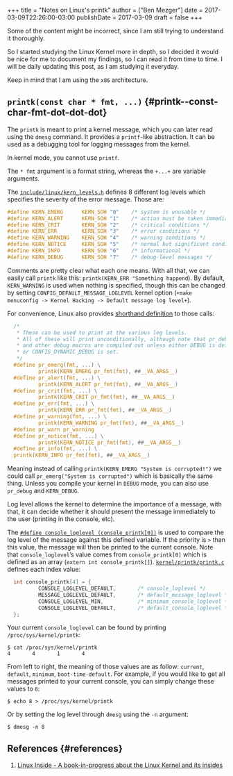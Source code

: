 +++
title = "Notes on Linux's printk"
author = ["Ben Mezger"]
date = 2017-03-09T22:26:00-03:00
publishDate = 2017-03-09
draft = false
+++

Some of the content might be incorrect, since I am still trying to understand it
thoroughly.

So I started studying the Linux Kernel more in depth, so I decided it would be
nice for me to document my findings, so I can read it from time to time. I will
be daily updating this post, as I am studying it everyday.

Keep in mind that I am using the `x86` architecture.


## `printk(const char * fmt, ...)` {#printk--const-char-fmt-dot-dot-dot}

The `printk` is meant to print a kernel message, which you can later read using
the `dmesg` command. It provides a `printf`-like abstraction. It can be used as
a debugging tool for logging messages from the kernel.

In kernel mode, you cannot use `printf`.

The `* fmt` argument is a format string, whereas the `+...+` are variable
arguments.

The [`include/linux/kern_levels.h`](https://github.com/torvalds/linux/blob/master/include/linux/kern%5Flevels.h) defines 8 different log levels which specifies
the severity of the error message. Those are:

```C
#define KERN_EMERG      KERN_SOH "0"    /* system is unusable */
#define KERN_ALERT      KERN_SOH "1"    /* action must be taken immediately */
#define KERN_CRIT       KERN_SOH "2"    /* critical conditions */
#define KERN_ERR        KERN_SOH "3"    /* error conditions */
#define KERN_WARNING    KERN_SOH "4"    /* warning conditions */
#define KERN_NOTICE     KERN_SOH "5"    /* normal but significant condition */
#define KERN_INFO       KERN_SOH "6"    /* informational */
#define KERN_DEBUG      KERN_SOH "7"    /* debug-level messages */
```

Comments are pretty clear what each one means. With all that, we can easily call
`printk` like this: `printk(KERN_ERR "Something happend`). By default,
`KERN_WARNING` is used when nothing is specified, though this can be changed by
setting `CONFIG_DEFAULT_MESSAGE_LOGLEVEL` kernel option (`+make menuconfig ->
Kernel Hacking -> Default message log level+`).

For convenience, Linux also provides [shorthand definition](https://github.com/torvalds/linux/blob/master/include/linux/printk.h#L294) to those calls:

```C
  /*
   * These can be used to print at the various log levels.
   * All of these will print unconditionally, although note that pr_debug()
   * and other debug macros are compiled out unless either DEBUG is defined
   * or CONFIG_DYNAMIC_DEBUG is set.
   */
  #define pr_emerg(fmt, ...) \
          printk(KERN_EMERG pr_fmt(fmt), ##__VA_ARGS__)
  #define pr_alert(fmt, ...) \
          printk(KERN_ALERT pr_fmt(fmt), ##__VA_ARGS__)
  #define pr_crit(fmt, ...) \
          printk(KERN_CRIT pr_fmt(fmt), ##__VA_ARGS__)
  #define pr_err(fmt, ...) \
          printk(KERN_ERR pr_fmt(fmt), ##__VA_ARGS__)
  #define pr_warning(fmt, ...) \
          printk(KERN_WARNING pr_fmt(fmt), ##__VA_ARGS__)
  #define pr_warn pr_warning
  #define pr_notice(fmt, ...) \
          printk(KERN_NOTICE pr_fmt(fmt), ##__VA_ARGS__)
  #define pr_info(fmt, ...) \
  printk(KERN_INFO pr_fmt(fmt), ##__VA_ARGS__)
```

Meaning instead of calling `printk(KERN_EMERG "System is corrupted!")` we could
call `pr_emerg("System is corrupted")` which is basically the same thing. Unless
you compile your kernel in `DEBUG` mode, you can also use `pr_debug` and
`KERN_DEBUG`.

Log level allows the kernel to determine the importance of a message, with that,
it can decide whether it should present the message immediately to the user
(printing in the console, etc).

The [`#define console_loglevel (console_printk[0])`](https://github.com/torvalds/linux/blob/master/include/linux/printk.h#L64) is used to compare the log
level of the message against this defined variable. If the priority is `>` than
this value, the message will then be printed to the current console. Note that
`console_loglevel`&rsquo;s value comes from `console_printk[0]` which is defined as
an array (`extern int console_printk[]`). [`kernel/printk/printk.c`](https://github.com/torvalds/linux/blob/master/kernel/printk/printk.c#L62) defines each
index value:

```C
  int console_printk[4] = {
          CONSOLE_LOGLEVEL_DEFAULT,       /* console_loglevel */
          MESSAGE_LOGLEVEL_DEFAULT,       /* default_message_loglevel */
          CONSOLE_LOGLEVEL_MIN,           /* minimum_console_loglevel */
          CONSOLE_LOGLEVEL_DEFAULT,       /* default_console_loglevel */
  };
```

Your current `console_loglevel` can be found by printing
`/proc/sys/kernel/printk`:

```text
$ cat /proc/sys/kernel/printk
4       4       1       4
```

From left to right, the meaning of those values are as follow: `current`,
`default`, `minimum`, `boot-time-default`. For example, if you would like to get
all messages printed to your current console, you can simply change these values
to `8`:

```text
$ echo 8 > /proc/sys/kernel/printk
```

Or by setting the log level through `dmesg` using the `-n` argument:

```text
$ dmesg -n 8
```


## References {#references}

1.  [Linux Inside - A book-in-progress about the Linux Kernel and its insides](https://www.gitbook.com/book/0xax/linux-insides/details)
